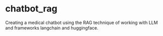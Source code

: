 # chatbot_rag
Creating a medical chatbot using the RAG technique of working with LLM and frameworks langchain and huggingface. 
